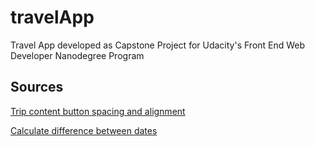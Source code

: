 # travelApp
Travel App developed as Capstone Project for Udacity's Front End Web Developer Nanodegree Program

## Sources
[Trip content button spacing and alignment](https://stackoverflow.com/questions/40513763/buttons-equally-space-between-them-horizontally "button alignment")

[Calculate difference between dates](https://stackoverflow.com/questions/3224834/get-difference-between-2-dates-in-javascript "date calculation")